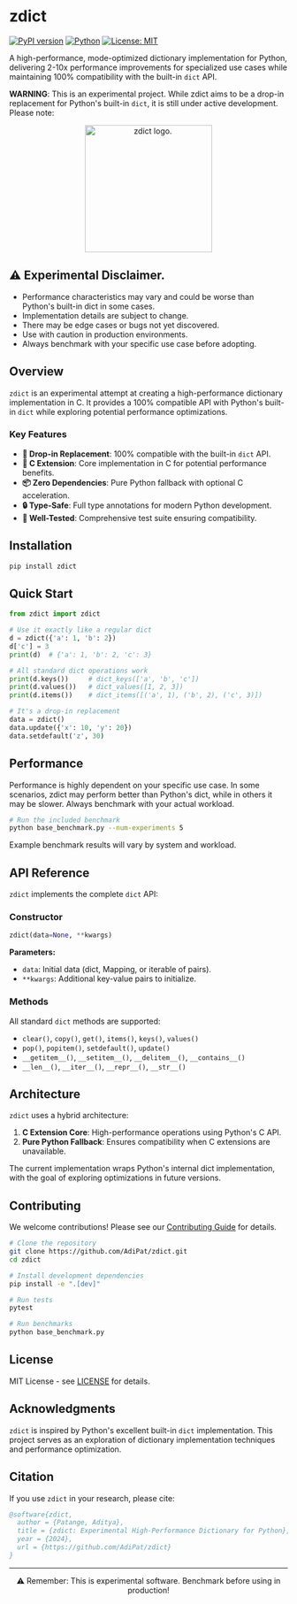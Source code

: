# zdict

[![PyPI version](https://badge.fury.io/py/zdict.svg)](https://badge.fury.io/py/zdict)
[![Python](https://img.shields.io/pypi/pyversions/zdict.svg)](https://pypi.org/project/zdict/)
[![License: MIT](https://img.shields.io/badge/License-MIT-yellow.svg)](https://opensource.org/licenses/MIT)

A high-performance, mode-optimized dictionary implementation for Python, delivering 2-10x performance improvements for specialized use cases while maintaining 100% compatibility with the built-in `dict` API.

**WARNING**: This is an experimental project. While zdict aims to be a drop-in replacement for Python's built-in `dict`, it is still under active development. Please note:

<p align="center"><img src="https://iili.io/FNXc92f.png" width="230" alt="zdict logo."></p>

## ⚠️ Experimental Disclaimer.

- Performance characteristics may vary and could be worse than Python's built-in dict in some cases.
- Implementation details are subject to change.
- There may be edge cases or bugs not yet discovered.
- Use with caution in production environments.
- Always benchmark with your specific use case before adopting.

## Overview

`zdict` is an experimental attempt at creating a high-performance dictionary implementation in C. It provides a 100% compatible API with Python's built-in `dict` while exploring potential performance optimizations.

### Key Features

- **🔧 Drop-in Replacement**: 100% compatible with the built-in `dict` API.
- **🚀 C Extension**: Core implementation in C for potential performance benefits.
- **📦 Zero Dependencies**: Pure Python fallback with optional C acceleration.
- **🔒 Type-Safe**: Full type annotations for modern Python development.
- **🧪 Well-Tested**: Comprehensive test suite ensuring compatibility.

## Installation

```bash
pip install zdict
```

## Quick Start

```python
from zdict import zdict

# Use it exactly like a regular dict
d = zdict({'a': 1, 'b': 2})
d['c'] = 3
print(d)  # {'a': 1, 'b': 2, 'c': 3}

# All standard dict operations work
print(d.keys())     # dict_keys(['a', 'b', 'c'])
print(d.values())   # dict_values([1, 2, 3])
print(d.items())    # dict_items([('a', 1), ('b', 2), ('c', 3)])

# It's a drop-in replacement
data = zdict()
data.update({'x': 10, 'y': 20})
data.setdefault('z', 30)
```

## Performance

Performance is highly dependent on your specific use case. In some scenarios, zdict may perform better than Python's dict, while in others it may be slower. Always benchmark with your actual workload.

```bash
# Run the included benchmark
python base_benchmark.py --num-experiments 5
```

Example benchmark results will vary by system and workload.

## API Reference

`zdict` implements the complete `dict` API:

### Constructor

```python
zdict(data=None, **kwargs)
```

**Parameters:**

- `data`: Initial data (dict, Mapping, or iterable of pairs).
- `**kwargs`: Additional key-value pairs to initialize.

### Methods

All standard `dict` methods are supported:

- `clear()`, `copy()`, `get()`, `items()`, `keys()`, `values()`
- `pop()`, `popitem()`, `setdefault()`, `update()`
- `__getitem__()`, `__setitem__()`, `__delitem__()`, `__contains__()`
- `__len__()`, `__iter__()`, `__repr__()`, `__str__()`

## Architecture

`zdict` uses a hybrid architecture:

1. **C Extension Core**: High-performance operations using Python's C API.
2. **Pure Python Fallback**: Ensures compatibility when C extensions are unavailable.

The current implementation wraps Python's internal dict implementation, with the goal of exploring optimizations in future versions.

## Contributing

We welcome contributions! Please see our [Contributing Guide](CONTRIBUTING.md) for details.

```bash
# Clone the repository
git clone https://github.com/AdiPat/zdict.git
cd zdict

# Install development dependencies
pip install -e ".[dev]"

# Run tests
pytest

# Run benchmarks
python base_benchmark.py
```

## License

MIT License - see [LICENSE](LICENSE) for details.

## Acknowledgments

`zdict` is inspired by Python's excellent built-in `dict` implementation. This project serves as an exploration of dictionary implementation techniques and performance optimization.

## Citation

If you use `zdict` in your research, please cite:

```bibtex
@software{zdict,
  author = {Patange, Aditya},
  title = {zdict: Experimental High-Performance Dictionary for Python},
  year = {2024},
  url = {https://github.com/AdiPat/zdict}
}
```

---

<div align="center">
⚠️ Remember: This is experimental software. Benchmark before using in production!
</div>
